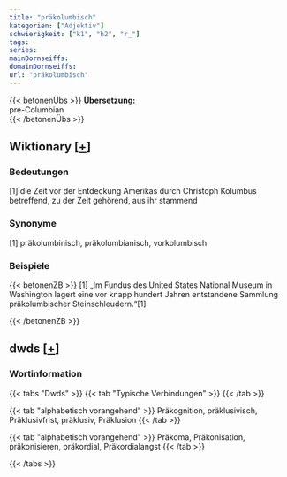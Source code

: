 ```yaml
---
title: "präkolumbisch"
kategorien: ["Adjektiv"]
schwierigkeit: ["k1", "h2", "r_"]
tags:
series:
mainDornseiffs:
domainDornseiffs:
url: "präkolumbisch"
---
```


{{< betonenÜbs >}}
**Übersetzung:**  
pre-Columbian  
{{< /betonenÜbs >}}

## Wiktionary [[+](https://de.wiktionary.org/wiki/präkolumbisch)]

### Bedeutungen
[1] die Zeit vor der Entdeckung Amerikas durch Christoph Kolumbus betreffend, zu der Zeit gehörend, aus ihr stammend  

### Synonyme
[1] präkolumbinisch, präkolumbianisch, vorkolumbisch  

### Beispiele
{{< betonenZB >}}
[1] „Im Fundus des United States National Museum in Washington lagert eine vor knapp hundert Jahren entstandene Sammlung präkolumbischer Steinschleudern.“[1]  

{{< /betonenZB >}}


## dwds [[+](https://www.dwds.de/wb/präkolumbisch)]

### Wortinformation
{{< tabs "Dwds" >}}
{{< tab "Typische Verbindungen" >}}
{{< /tab >}}

{{< tab "alphabetisch vorangehend" >}}
Präkognition, präklusivisch, Präklusivfrist, präklusiv, Präklusion
{{< /tab >}}

{{< tab "alphabetisch vorangehend" >}}
Präkoma, Präkonisation, präkonisieren, präkordial, Präkordialangst
{{< /tab >}}

{{< /tabs >}}

